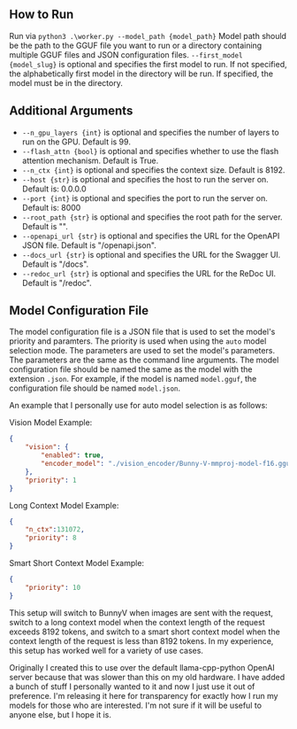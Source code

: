 ## How to Run

Run via `python3 .\worker.py --model_path {model_path}` Model path should be the path to the GGUF file you want to run or a directory containing multiple GGUF files and JSON configuration files.
`--first_model {model_slug}` is optional and specifies the first model to run. If not specified, the alphabetically first model in the directory will be run. If specified, the model must be in the directory.

## Additional Arguments
- `--n_gpu_layers {int}` is optional and specifies the number of layers to run on the GPU. Default is 99.
- `--flash_attn {bool}` is optional and specifies whether to use the flash attention mechanism. Default is True.
- `--n_ctx {int}` is optional and specifies the context size. Default is 8192.
- `--host {str}` is optional and specifies the host to run the server on. Default is: 0.0.0.0
- `--port {int}` is optional and specifies the port to run the server on. Default is: 8000
- `--root_path {str}` is optional and specifies the root path for the server. Default is "".
- `--openapi_url {str}` is optional and specifies the URL for the OpenAPI JSON file. Default is "/openapi.json".
- `--docs_url {str}` is optional and specifies the URL for the Swagger UI. Default is "/docs".
- `--redoc_url {str}` is optional and specifies the URL for the ReDoc UI. Default is "/redoc".

## Model Configuration File
The model configuration file is a JSON file that is used to set the model's priority and paramters. The priority is used when using the `auto` model selection mode. The parameters are used to set the model's parameters. The parameters are the same as the command line arguments. The model configuration file should be named the same as the model with the extension `.json`. For example, if the model is named `model.gguf`, the configuration file should be named `model.json`.

An example that I personally use for auto model selection is as follows:

Vision Model Example:
```json
{
    "vision": {
        "enabled": true,
        "encoder_model": "./vision_encoder/Bunny-V-mmproj-model-f16.gguf"
    },
    "priority": 1
}
```

Long Context Model Example:
```json
{
    "n_ctx":131072,
    "priority": 8
}
```

Smart Short Context Model Example:
```json
{
    "priority": 10
}
```

This setup will switch to BunnyV when images are sent with the request, switch to a long context model when the context length of the request exceeds 8192 tokens, and switch to a smart short context model when the context length of the request is less than 8192 tokens. In my experience, this setup has worked well for a variety of use cases.

Originally I created this to use over the default llama-cpp-python OpenAI server because that was slower than this on my old hardware. I have added a bunch of stuff I personally wanted to it and now I just use it out of preference. I'm releasing it here for transparency for exactly how I run my models for those who are interested. I'm not sure if it will be useful to anyone else, but I hope it is.